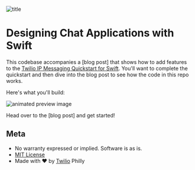 ![title](http://cl.ly/1Z1R0Z0X2A2b/featured.png)

# Designing Chat Applications with Swift

This codebase accompanies a [blog post] that shows how to add features to the [Twilio IP Messaging Quickstart for Swift](https://www.twilio.com/docs/api/ip-messaging/guides/quickstart-ios). You'll want to complete the quickstart and then dive into the blog post to see how the code in this repo works.

Here's what you'll build:

![animated preview image](http://cl.ly/0T0c1Z1i0T2s/final2.gif)

Head over to the [blog post] and get started!

## Meta

* No warranty expressed or implied. Software is as is.
* [MIT License](http://www.opensource.org/licenses/mit-license.html)
* Made with ♥ by [Twilio](http://twilio.com) Philly
